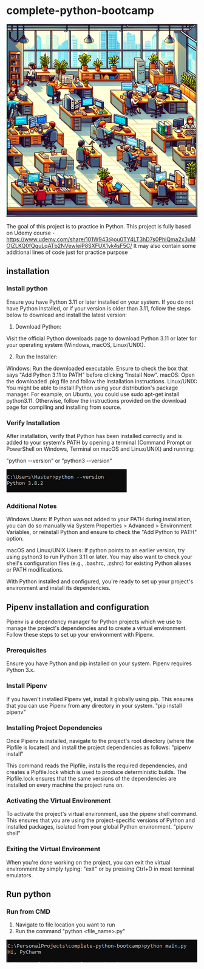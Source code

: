# complete-python-bootcamp

![Office Image](/images/Office.png) 

The goal of this project is to practice in Python. This project is fully based on Udemy course - https://www.udemy.com/share/101W943@ou0TY4LT3hD7s0PhiQma2x3uMOIZLKQ0fQguLqATb2NVewIeiP8SXFUX1yk4sF5C/
It may also contain some additional lines of code just for practice purpose

## installation

### Install python

Ensure you have Python 3.11 or later installed on your system. If you do not have Python installed, or if your version is older than 3.11, follow the steps below to download and install the latest version:

1. Download Python:

Visit the official Python downloads page to download Python 3.11 or later for your operating system (Windows, macOS, Linux/UNIX).

2. Run the Installer:

Windows: Run the downloaded executable. Ensure to check the box that says "Add Python 3.11 to PATH" before clicking "Install Now".
macOS: Open the downloaded .pkg file and follow the installation instructions.
Linux/UNIX: You might be able to install Python using your distribution's package manager. For example, on Ubuntu, you could use sudo apt-get install python3.11. Otherwise, follow the instructions provided on the download page for compiling and installing from source.

### Verify Installation

After installation, verify that Python has been installed correctly and is added to your system's PATH by opening a terminal (Command Prompt or PowerShell on Windows, Terminal on macOS and Linux/UNIX) and running:

"python --version" or "python3 --version"

![Python version command Image](/images/Python_version_command.png) 

### Additional Notes
Windows Users: If Python was not added to your PATH during installation, you can do so manually via System Properties > Advanced > Environment Variables, or reinstall Python and ensure to check the "Add Python to PATH" option.

macOS and Linux/UNIX Users: If python points to an earlier version, try using python3 to run Python 3.11 or later. You may also want to check your shell's configuration files (e.g., .bashrc, .zshrc) for existing Python aliases or PATH modifications.

With Python installed and configured, you're ready to set up your project's environment and install its dependencies.

## Pipenv installation and configuration
Pipenv is a dependency manager for Python projects which we use to manage the project's dependencies and to create a virtual environment. Follow these steps to set up your environment with Pipenv.

### Prerequisites
Ensure you have Python and pip installed on your system. Pipenv requires Python 3.x.

### Install Pipenv
If you haven't installed Pipenv yet, install it globally using pip. This ensures that you can use Pipenv from any directory in your system.
"pip install pipenv"

### Installing Project Dependencies
Once Pipenv is installed, navigate to the project's root directory (where the Pipfile is located) and install the project dependencies as follows:
"pipenv install"

This command reads the Pipfile, installs the required dependencies, and creates a Pipfile.lock which is used to produce deterministic builds. The Pipfile.lock ensures that the same versions of the dependencies are installed on every machine the project runs on.

### Activating the Virtual Environment
To activate the project's virtual environment, use the pipenv shell command. This ensures that you are using the project-specific versions of Python and installed packages, isolated from your global Python environment.
"pipenv shell"

### Exiting the Virtual Environment
When you're done working on the project, you can exit the virtual environment by simply typing:
"exit" or by pressing Ctrl+D in most terminal emulators.

## Run python

### Run from CMD

1. Navigate to file location you want to run 
2. Run the command "python <file_name>.py"

![run_python_from_cmd Image](/images/run_python_from_cmd.png) 
